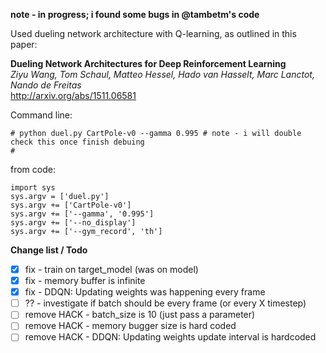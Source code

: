 **note - in progress; i found some bugs in @tambetm's code**

Used dueling network architecture with Q-learning, as outlined in this paper:

**Dueling Network Architectures for Deep Reinforcement Learning**  
*Ziyu Wang, Tom Schaul, Matteo Hessel, Hado van Hasselt, Marc Lanctot, Nando de Freitas*  
http://arxiv.org/abs/1511.06581

Command line:
```
# python duel.py CartPole-v0 --gamma 0.995 # note - i will double check this once finish debuing
# 
```

from code:
```
import sys
sys.argv = ['duel.py']
sys.argv += ['CartPole-v0']
sys.argv += ['--gamma', '0.995']
sys.argv += ['--no_display']
sys.argv += ['--gym_record', 'th']
```

**Change list / Todo**
- [x] fix - train on target_model (was on model)
- [x] fix - memory buffer is infinite
- [x] fix - DDQN: Updating weights was happening every frame
- [ ] ?? - investigate if batch should be every frame (or every X timestep)
- [ ] remove HACK - batch_size is 10 (just pass a parameter)
- [ ] remove HACK - memory bugger size is hard coded 
- [ ] remove HACK - DDQN: Updating weights update interval is hardcoded
